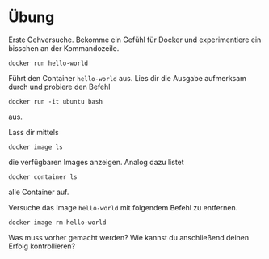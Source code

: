 # Übung 

Erste Gehversuche. Bekomme ein Gefühl für Docker und experimentiere ein bisschen an der Kommandozeile.

```
docker run hello-world
```

Führt den Container `hello-world` aus. Lies dir die Ausgabe aufmerksam durch und probiere den Befehl

```
docker run -it ubuntu bash
```
aus.

Lass dir mittels

```
docker image ls
```

die verfügbaren Images anzeigen. Analog dazu listet

```
docker container ls
```
alle Container auf.

Versuche das Image `hello-world` mit folgendem Befehl zu entfernen.

```
docker image rm hello-world
```

Was muss vorher gemacht werden? Wie kannst du anschließend deinen Erfolg kontrollieren?
